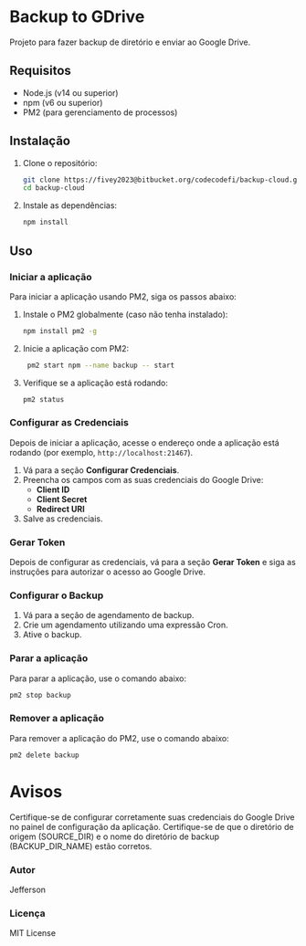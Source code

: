 # Backup to GDrive

Projeto para fazer backup de diretório e enviar ao Google Drive.

## Requisitos

- Node.js (v14 ou superior)
- npm (v6 ou superior)
- PM2 (para gerenciamento de processos)

## Instalação

1. Clone o repositório:
    ```sh
    git clone https://fivey2023@bitbucket.org/codecodefi/backup-cloud.git
    cd backup-cloud
    ```

2. Instale as dependências:
    ```sh
    npm install
    ```

## Uso

### Iniciar a aplicação

Para iniciar a aplicação usando PM2, siga os passos abaixo:

1. Instale o PM2 globalmente (caso não tenha instalado):
    ```sh
    npm install pm2 -g
    ```

2. Inicie a aplicação com PM2:
    ```sh
     pm2 start npm --name backup -- start
    ```

3. Verifique se a aplicação está rodando:
    ```sh
    pm2 status
    ```

### Configurar as Credenciais

Depois de iniciar a aplicação, acesse o endereço onde a aplicação está rodando (por exemplo, `http://localhost:21467`).

1. Vá para a seção **Configurar Credenciais**.
2. Preencha os campos com as suas credenciais do Google Drive:
    - **Client ID**
    - **Client Secret**
    - **Redirect URI**
3. Salve as credenciais.

### Gerar Token

Depois de configurar as credenciais, vá para a seção **Gerar Token** e siga as instruções para autorizar o acesso ao Google Drive.

### Configurar o Backup

1. Vá para a seção de agendamento de backup.
2. Crie um agendamento utilizando uma expressão Cron.
3. Ative o backup.

### Parar a aplicação

Para parar a aplicação, use o comando abaixo:
```sh
pm2 stop backup
```

### Remover a aplicação

Para remover a aplicação do PM2, use o comando abaixo:
```sh
pm2 delete backup
```

# Avisos

Certifique-se de configurar corretamente suas credenciais do Google Drive no painel de configuração da aplicação.
Certifique-se de que o diretório de origem (SOURCE_DIR) e o nome do diretório de backup (BACKUP_DIR_NAME) estão corretos.


### Autor
Jefferson

### Licença
MIT License